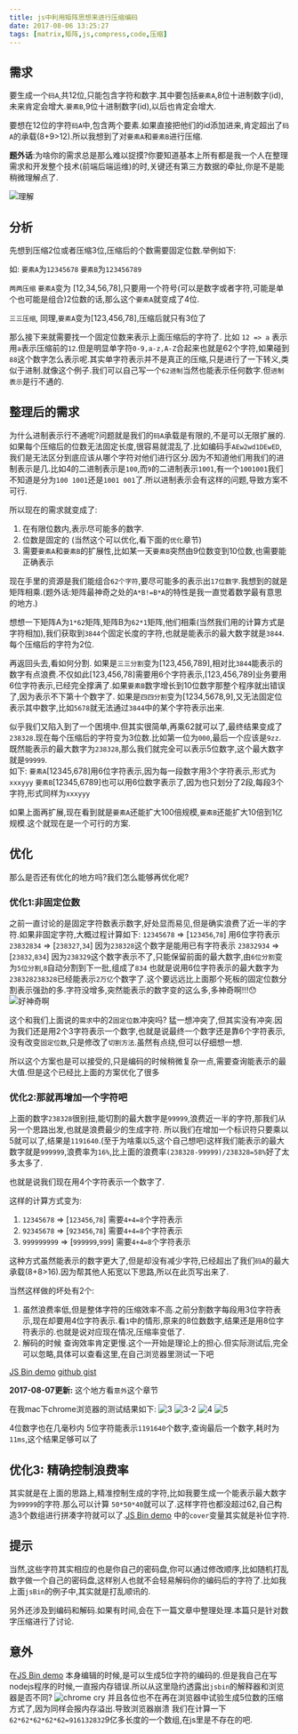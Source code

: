 ```yaml
---
title: js中利用矩阵思想来进行压缩编码
date: 2017-08-06 13:25:27
tags: [matrix,矩阵,js,compress,code,压缩]
---
```



## 需求

要生成一个`码A`,共12位,只能包含字符和数字.其中要包括`要素A`,8位十进制数字(id),未来肯定会增大.`要素B`,9位十进制数字(id),以后也肯定会增大.


要想在12位的字符`码A`中,包含两个要素.如果直接把他们的id添加进来,肯定超出了`码A`的承载(8+9>12).所以我想到了对`要素A`和`要素B`进行压缩.

**题外话**:为啥你的需求总是那么难以捉摸?你要知道基本上所有都是我一个人在整理需求和开发整个技术(前端后端运维)的时,关键还有第三方数据的牵扯,你是不是能稍微理解点了.

![理解](http://s1.jiasucloud.com/blog/image/9150e4e5gw1fatxdztsvqj206o06odge.jpg-s?jpg)

## 分析

<!--more-->

先想到压缩2位或者压缩3位,压缩后的个数需要固定位数.举例如下:

如: `要素A`为`12345678` `要素B`为`123456789`

`两两压缩`
`要素A`变为 [12,34,56,78],只要用一个符号(可以是数字或者字符,可能是单个也可能是组合)2位数的话,那么这个`要素A`就变成了4位.

`三三压缩`,
同理,`要素A`变为[123,456,78],压缩后就只有3位了

那么接下来就需要找一个固定位数来表示上面压缩后的字符了.
比如 `12 => a` 表示用`a`表示压缩前的`12`.但是明显单字符`0-9,a-z,A-Z`合起来也就是62个字符,如果碰到 `88`这个数字怎么表示呢.其实单字符表示并不是真正的压缩,只是进行了一下转义,类似于进制.就像这个例子.我们可以自己写一个`62进制`当然也能表示任何数字.但`进制表示`是行不通的.

## 整理后的需求

为什么进制表示行不通呢?问题就是我们的`码A`承载是有限的,不是可以无限扩展的.如果每个压缩后的位数无法固定长度,很容易就混乱了.比如编码手`AEw2wd1DEwED`,我们是无法区分到底应该从哪个字符对他们进行区分.因为不知道他们用我们的进制表示是几.比如4的二进制表示是`100`,而`9`的二进制表示`1001`,有一个`1001001`我们不知道是分为`100 1001`还是`1001 001`了.所以进制表示会有这样的问题,导致方案不可行.

所以现在的需求就变成了:

1. 在有限位数内,表示尽可能多的数字.
2. 位数是固定的 (当然这个可以优化,看下面的`优化`章节)
3. 需要`要素A`和`要素B`的扩展性,比如某一天`要素B`突然由9位数变到10位数,也需要能正确表示

现在手里的资源是我们能组合`62个字符`,要尽可能多的表示出`17位数字`.我想到的就是矩阵相乘.(题外话:矩阵最神奇之处的`A*B!=B*A`的特性是我一直觉着数学最有意思的地方.)

想想一下矩阵A为`1*62`矩阵,矩阵B为`62*1`矩阵,他们相乘(当然我们用的计算方式是字符相加),我们获取到`3844`个固定长度的字符,也就是能表示的最大数字就是`3844`.每个压缩后的字符为2位.

再返回头去,看如何分割.
如果是`三三分割`变为[123,456,789],相对比`3844`能表示的数字有点浪费.不仅如此[123,456,78]需要用6个字符表示,[123,456,789]业务要用6位字符表示,已经完全撑满了.如果`要素B`数字增长到10位数字那整个程序就出错误了,因为表示不下第十个数字了.
如果是`四四分割`变为[1234,5678,9],又无法固定位表示其中数字,比如`5678`就无法通过`3844`中的某个字符表示出来.


似乎我们又陷入到了一个困境中.但其实很简单,再乘62就可以了,最终结果变成了`238328`.现在每个压缩后的字符变为3位数.比如第一位为`000`,最后一个应该是`9zz`.
既然能表示的最大数字为`238328`,那么我们就完全可以表示5位数字,这个最大数字就是`99999`.   
如下:
`要素A`[12345,678]用6位字符表示,因为每一段数字用3个字符表示,形式为`xxxyyy`
`要素B`[12345,6789]也可以用6位数字表示了,因为也只划分了2段,每段3个字符,形式同样为`xxxyyy`

如果上面再扩展,现在看到就是`要素A`还能扩大100倍规模,`要素B`还能扩大10倍到1亿规模.这个就现在是一个可行的方案.

## 优化

那么是否还有优化的地方吗?我们怎么能够再优化呢?

### 优化1:非固定位数
之前一直讨论的是固定字符数表示数字,好处显而易见,但是确实浪费了近一半的字符.如果非固定字符,大概过程计算如下:
`12345678` => [`123456`,`78`] 用6位字符表示
`23832834` => [`238327`,`34`] 因为`238328`这个数字是能用已有字符表示
`23832934` => [`23832`,`834`] 因为`238329`这个数字表示不了,只能保留前面的最大数字,由`6位分割`变为`5位分割`,`8`自动分割到下一批,组成了`834`
也就是说用6位字符表示的最大数字为`238328238328`已经能表示`2万亿`个数字了.这个要远远比上面那个死板的固定位数分割表示强劲的多.字符没增多,突然能表示的数字变的这么多,多神奇啊!!!😯   
![好神奇啊](http://s1.jiasucloud.com/blog/image/shenqi.jpg-s)

这个和我们上面说的`需求`中的2`固定位数`冲突吗?
猛一想冲突了,但其实没有冲突.因为我们还是用2个3字符表示一个数字,也就是说最终一个数字还是靠6个字符表示,没有改变`固定位数`,只是修改了`切割方法`.虽然有点绕,但可以仔细想一想.

所以这个方案也是可以接受的,只是编码的时候稍微复杂一点,需要查询能表示的最大值.但是这个已经比上面的方案优化了很多

### 优化2:那就再增加一个字符吧

上面的数字`238328`很别扭,能切割的最大数字是`99999`,浪费近一半的字符,那我们从另一个思路出发,也就是浪费最少的生成字符.
所以我们在增加一个标识符只要乘以5就可以了,结果是`1191640`.(至于为啥乘以5,这个自己想吧)这样我们能表示的最大数字就是`999999`,浪费率为`16%`,比上面的浪费率`(238328-99999)/238328=58%`好了太多太多了.

也就是说我们现在用4个字符表示一个数字了.

这样的计算方式变为:

1. `12345678` => [`123456`,`78`] 需要`4+4=8`个字符表示
2. `92345678` => [`923456`,`78`] 需要`4+4=8`个字符表示
3. `999999999` => [`999999`,`999`] 需要`4+4=8`个字符表示

这种方式虽然能表示的数字更大了,但是却没有减少字符,已经超出了我们`码A`的最大承载(8+8>16).因为帮其他人拓宽以下思路,所以在此页写出来了.

当然这样做的坏处有2个:
1. 虽然浪费率低,但是整体字符的压缩效率不高.之前分割数字每段用3位字符表示,现在却要用4位字符表示.看`1`中的情形,原来的8位数数字,结果还是用8位字符表示的.也就是说对应现在情况,压缩率变低了.
2. 解码的时候 查询效率肯定更慢.这个一开始是理论上的担心.但实际测试后,完全可以忽略,具体可以查看这里,在自己浏览器里测试一下吧   

[JS Bin demo](http://output.jsbin.com/mogodol) 
[github gist](https://gist.github.com/StoneRen/2bfb0348f877ff06a1521681c51fe02f)

**2017-08-07更新:** 这个地方看`意外`这个章节

在我mac下chrome浏览器的测试结果如下:
![3](http://s1.jiasucloud.com/blog/image/WX20170804-155846.png-s?png)
![3-2](http://s1.jiasucloud.com/blog/image/WX20170804-155908.png-s?png)
![4](http://s1.jiasucloud.com/blog/image/WX20170804-155951.png-s?png)
![5](http://s1.jiasucloud.com/blog/image/WX20170804-160106.png-s?png)

4位数字也在几毫秒内
5位字符能表示`1191640`个数字,查询最后一个数字,耗时为`11ms`,这个结果足够可以了

## 优化3: 精确控制浪费率

其实就是在上面的思路上,精准控制生成的字符,比如我要生成一个能表示最大数字为`99999`的字符.那么可以计算 `50*50*40`就可以了.这样字符也都没超过62,自己构造3个数组进行拼凑字符就可以了.[JS Bin demo](http://output.jsbin.com/mogodol) 中的`cover`变量其实就是补位字符.

## 提示

当然,这些字符其实相应的也是你自己的密码盘,你可以通过修改顺序,比如随机打乱数字做一个自己的密码盘,这样别人也就不会轻易解码你的编码后的字符了.比如我上面`jsBin`的例子中,其实就是打乱顺讯的.

另外还涉及到编码和解码.如果有时间,会在下一篇文章中整理处理.本篇只是针对数字压缩进行了讨论.

## 意外

 在[JS Bin demo](http://output.jsbin.com/mogodol) 本身编辑的时候,是可以生成5位字符的编码的.但是我自己在写nodejs程序的时候,一直报内存错误.所以从这里隐约透露出`jsbin`的解释器和浏览器是否不同?
 ![chrome cry](http://s1.jiasucloud.com/blog/image/chrome-cry.png-s)
 并且各位也不在再在浏览器中试验生成5位数的压缩方式了,因为同样会报内存溢出.导致浏览器崩溃
 我们在计算一下 `62*62*62*62*62=916132832`9亿多长度的一个数组,在js里是不存在的吧.


